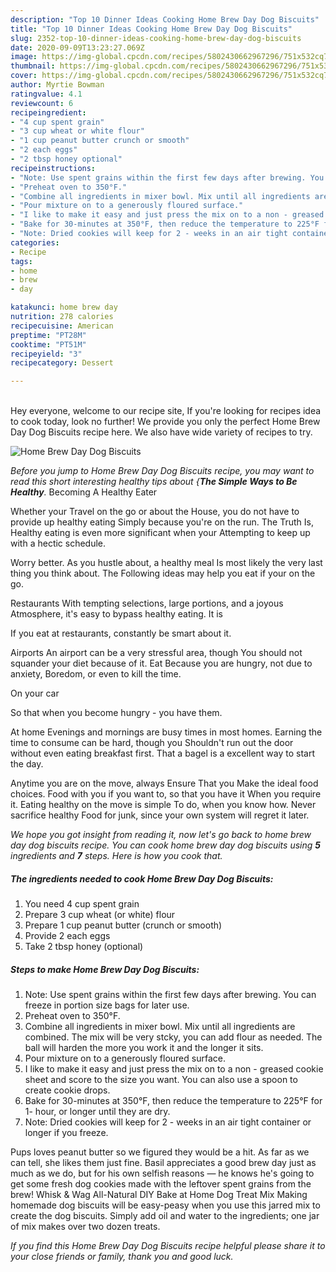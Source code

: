 ```yaml
---
description: "Top 10 Dinner Ideas Cooking Home Brew Day Dog Biscuits"
title: "Top 10 Dinner Ideas Cooking Home Brew Day Dog Biscuits"
slug: 2352-top-10-dinner-ideas-cooking-home-brew-day-dog-biscuits
date: 2020-09-09T13:23:27.069Z
image: https://img-global.cpcdn.com/recipes/5802430662967296/751x532cq70/home-brew-day-dog-biscuits-recipe-main-photo.jpg
thumbnail: https://img-global.cpcdn.com/recipes/5802430662967296/751x532cq70/home-brew-day-dog-biscuits-recipe-main-photo.jpg
cover: https://img-global.cpcdn.com/recipes/5802430662967296/751x532cq70/home-brew-day-dog-biscuits-recipe-main-photo.jpg
author: Myrtie Bowman
ratingvalue: 4.1
reviewcount: 6
recipeingredient:
- "4 cup spent grain"
- "3 cup wheat or white flour"
- "1 cup peanut butter crunch or smooth"
- "2 each eggs"
- "2 tbsp honey optional"
recipeinstructions:
- "Note: Use spent grains within the first few days after brewing. You can freeze in portion size bags for later use."
- "Preheat oven to 350°F."
- "Combine all ingredients in mixer bowl. Mix until all ingredients are combined. The mix will be very stcky, you can add flour as needed. The ball will harden the more you work it and the longer it sits."
- "Pour mixture on to a generously floured surface."
- "I like to make it easy and just press the mix on to a non - greased cookie sheet and score to the size you want. You can also use a spoon to create cookie drops."
- "Bake for 30-minutes at 350°F, then reduce the temperature to 225°F for 1- hour, or longer until they are dry."
- "Note: Dried cookies will keep for 2 - weeks in an air tight container or longer if you freeze."
categories:
- Recipe
tags:
- home
- brew
- day

katakunci: home brew day 
nutrition: 278 calories
recipecuisine: American
preptime: "PT28M"
cooktime: "PT51M"
recipeyield: "3"
recipecategory: Dessert

---
```

<br>
Hey everyone, welcome to our recipe site, If you're looking for recipes idea to cook today, look no further! We provide you only the perfect Home Brew Day Dog Biscuits recipe here. We also have wide variety of recipes to try.
<br>


![Home Brew Day Dog Biscuits](https://img-global.cpcdn.com/recipes/5802430662967296/751x532cq70/home-brew-day-dog-biscuits-recipe-main-photo.jpg)

<i>Before you jump to Home Brew Day Dog Biscuits recipe, you may want to read this short interesting healthy tips about {<strong>The Simple Ways to Be Healthy</strong>.</i>
Becoming A Healthy Eater

Whether your Travel on the go or about the
House, you do not have to provide up healthy eating
Simply because you're on the run. The Truth Is,
Healthy eating is even more significant when your
Attempting to keep up with a hectic schedule.


Worry better. As you hustle about, a healthy meal
Is most likely the very last thing you think about. The
Following ideas may help you eat if your on the go.

Restaurants
With tempting selections, large portions, and a joyous 
Atmosphere, it's easy to bypass healthy eating. It is 


If you eat at restaurants, constantly be smart
about it.

Airports
An airport can be a very stressful area, though 
You should not squander your diet because of it. Eat
Because you are hungry, not due to anxiety,
Boredom, or even to kill the time.

On your car

So that when you become hungry - you have them.

At home
Evenings and mornings are busy times in most homes.
Earning the time to consume can be hard, though you
Shouldn't run out the door without even eating breakfast
first. 
That a bagel is a excellent way to start the day.

Anytime you are on the move, always Ensure That you
Make the ideal food choices. 
Food with you if you want to, so that you have it
When you require it. Eating healthy on the move is simple 
To do, when you know how. Never sacrifice healthy
Food for junk, since your own system will regret it later.


<i>We hope you got insight from reading it, now let's go back to home brew day dog biscuits recipe. You can cook home brew day dog biscuits using <strong>5</strong> ingredients and <strong>7</strong> steps. Here is how you cook that.
</i>

##### The ingredients needed to cook Home Brew Day Dog Biscuits:

1. You need 4 cup spent grain
1. Prepare 3 cup wheat (or white) flour
1. Prepare 1 cup peanut butter (crunch or smooth)
1. Provide 2 each eggs
1. Take 2 tbsp honey (optional)


##### Steps to make Home Brew Day Dog Biscuits:

1. Note: Use spent grains within the first few days after brewing. You can freeze in portion size bags for later use.
1. Preheat oven to 350°F.
1. Combine all ingredients in mixer bowl. Mix until all ingredients are combined. The mix will be very stcky, you can add flour as needed. The ball will harden the more you work it and the longer it sits.
1. Pour mixture on to a generously floured surface.
1. I like to make it easy and just press the mix on to a non - greased cookie sheet and score to the size you want. You can also use a spoon to create cookie drops.
1. Bake for 30-minutes at 350°F, then reduce the temperature to 225°F for 1- hour, or longer until they are dry.
1. Note: Dried cookies will keep for 2 - weeks in an air tight container or longer if you freeze.


Pups loves peanut butter so we figured they would be a hit. As far as we can tell, she likes them just fine. Basil appreciates a good brew day just as much as we do, but for his own selfish reasons — he knows he&#39;s going to get some fresh dog cookies made with the leftover spent grains from the brew! Whisk &amp; Wag All-Natural DIY Bake at Home Dog Treat Mix Making homemade dog biscuits will be easy-peasy when you use this jarred mix to create the dog biscuits. Simply add oil and water to the ingredients; one jar of mix makes over two dozen treats. 

<i>If you find this Home Brew Day Dog Biscuits recipe helpful please share it to your close friends or family, thank you and good luck.</i>
